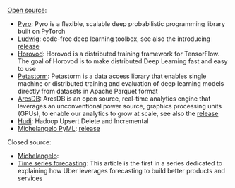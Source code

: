 [Open source](https://uber.github.io/):

* [Pyro](https://github.com/uber/pyro/): Pyro is a flexible, scalable deep probabilistic programming library built on PyTorch
* [Ludwig](https://uber.github.io/ludwig/): code-free deep learning toolbox, see also the introducing [release](https://eng.uber.com/introducing-ludwig/)
* [Horovod](http://horovod.ai/): Horovod is a distributed training framework for TensorFlow. The goal of Horovod is to make distributed Deep Learning fast and easy to use
* [Petastorm](https://github.com/uber/petastorm): Petastorm is a data access library that enables single machine or distributed training and evaluation of deep learning models directly from datasets in Apache Parquet format
* [AresDB](https://github.com/uber/aresdb): AresDB is an open source, real-time analytics engine that leverages an unconventional power source, graphics processing units (GPUs), to enable our analytics to grow at scale, see also the [release](https://eng.uber.com/aresdb/)
* [Hudi](https://eng.uber.com/hoodie/): Hadoop Upsert Delete and Incremental
* [Michelangelo PyML](http://pyml.sourceforge.net/): [release](https://eng.uber.com/michelangelo-pyml/)

Closed source:

* [Michelangelo](https://eng.uber.com/michelangelo/): 
* [Time series forecasting](https://eng.uber.com/forecasting-introduction/): This article is the first in a series dedicated to explaining how Uber leverages forecasting to build better products and services

